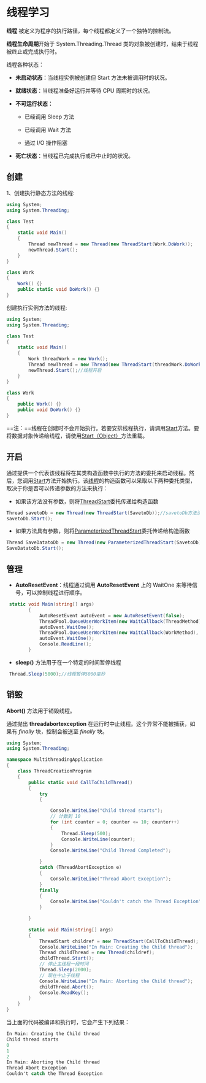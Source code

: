 # 线程学习

**线程** 被定义为程序的执行路径，每个线程都定义了一个独特的控制流。

**线程生命周期**开始于 System.Threading.Thread 类的对象被创建时，结束于线程被终止或完成执行时。

线程各种状态：

- **未启动状态**：当线程实例被创建但 Start 方法未被调用时的状况。

- **就绪状态**：当线程准备好运行并等待 CPU 周期时的状况。

- **不可运行状态：**

  - 已经调用 Sleep 方法

  - 已经调用 Wait 方法
  - 通过 I/O 操作阻塞

- **死亡状态**：当线程已完成执行或已中止时的状况。

## 创建

1、创建执行静态方法的线程:

```c#
using System;
using System.Threading;

class Test
{
    static void Main() 
    {
        Thread newThread = new Thread(new ThreadStart(Work.DoWork));
        newThread.Start();
    }
}

class Work 
{
    Work() {}
    public static void DoWork() {}
}
```

创建执行实例方法的线程:

```c#
using System;
using System.Threading;

class Test
{
    static void Main() 
    {
        Work threadWork = new Work();
        Thread newThread = new Thread(new ThreadStart(threadWork.DoWork));//创建线程
        newThread.Start();//线程开启
    }
}

class Work 
{
    public Work() {}
    public void DoWork() {}
}
```

==注：==线程在创建时不会开始执行。若要安排线程执行，请调用[Start](https://docs.microsoft.com/en-us/dotnet/api/system.threading.thread.start?view=netcore-3.1)方法。要将数据对象传递给线程，请使用[Start（Object）](https://docs.microsoft.com/en-us/dotnet/api/system.threading.thread.start?view=netcore-3.1#System_Threading_Thread_Start_System_Object_)方法重载。

## 开启

通过提供一个代表该线程将在其类构造函数中执行的方法的委托来启动线程。然后，您调用[Start](https://docs.microsoft.com/en-us/dotnet/api/system.threading.thread.start?view=netcore-3.1)方法开始执行。该[线程](https://docs.microsoft.com/en-us/dotnet/api/system.threading.thread?view=netcore-3.1)的构造函数可以采取以下两种委托类型，取决于你是否可以传递参数的方法来执行：

- 如果该方法没有参数，则将[ThreadStart](https://docs.microsoft.com/en-us/dotnet/api/system.threading.threadstart?view=netcore-3.1)委托传递给构造函数

```c#
Thread savetoDb = new Thread(new ThreadStart(SavetoDb));//savetoDb方法没有参数
savetoDb.Start();
```

- 如果方法具有参数，则将[ParameterizedThreadStart](https://docs.microsoft.com/en-us/dotnet/api/system.threading.parameterizedthreadstart?view=netcore-3.1)委托传递给构造函数

```c#
Thread SaveDatatoDb = new Thread(new ParameterizedThreadStart(SavetoDb));//savetoDb方法有参数
SaveDatatoDb.Start();
```



## 管理

- **AutoResetEvent**：线程通过调用 **AutoResetEvent** 上的 WaitOne 来等待信号，可以控制线程进行顺序。

```c#
 static void Main(string[] args)
        {
            AutoResetEvent autoEvent = new AutoResetEvent(false);
            ThreadPool.QueueUserWorkItem(new WaitCallback(ThreadMethod), autoEvent);//线程一
            autoEvent.WaitOne();
            ThreadPool.QueueUserWorkItem(new WaitCallback(WorkMethod), autoEvent);//线程二
            autoEvent.WaitOne();
            Console.ReadLine();
        }
```

- **sleep()** 方法用于在一个特定的时间暂停线程

```c#
 Thread.Sleep(5000);//线程暂停5000毫秒
```



## 销毁

**Abort()** 方法用于销毁线程。

通过抛出 **threadabortexception** 在运行时中止线程。这个异常不能被捕获，如果有 *finally* 块，控制会被送至 *finally* 块。

```c#
using System;
using System.Threading;

namespace MultithreadingApplication
{
    class ThreadCreationProgram
    {
        public static void CallToChildThread()
        {
            try
            {

                Console.WriteLine("Child thread starts");
                // 计数到 10
                for (int counter = 0; counter <= 10; counter++)
                {
                    Thread.Sleep(500);
                    Console.WriteLine(counter);
                }
                Console.WriteLine("Child Thread Completed");

            }
            catch (ThreadAbortException e)
            {
                Console.WriteLine("Thread Abort Exception");
            }
            finally
            {
                Console.WriteLine("Couldn't catch the Thread Exception");
            }

        }
       
        static void Main(string[] args)
        {
            ThreadStart childref = new ThreadStart(CallToChildThread);
            Console.WriteLine("In Main: Creating the Child thread");
            Thread childThread = new Thread(childref);
            childThread.Start();
            // 停止主线程一段时间
            Thread.Sleep(2000);
            // 现在中止子线程
            Console.WriteLine("In Main: Aborting the Child thread");
            childThread.Abort();
            Console.ReadKey();
        }
    }
}
```

当上面的代码被编译和执行时，它会产生下列结果：

```c#
In Main: Creating the Child thread
Child thread starts
0
1
2
In Main: Aborting the Child thread
Thread Abort Exception
Couldn't catch the Thread Exception 
```

   